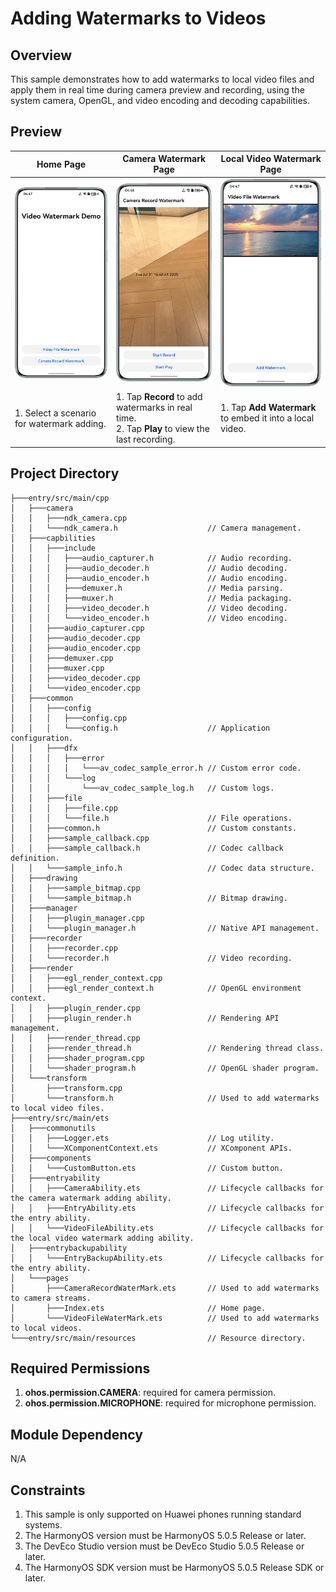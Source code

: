 # Adding Watermarks to Videos

## Overview

This sample demonstrates how to add watermarks to local video files and apply them in real time during camera preview and recording, using the system camera, OpenGL, and video encoding and decoding capabilities.

## Preview

| Home Page                                           | Camera Watermark Page                                               | Local Video Watermark Page                                     | 
|-----------------------------------------------------| ------------------------------------------------------------ | ------------------------------------------------------ |
| <img src='./screenshots/homePage.en.png' width=320> | <img src='./screenshots/cameraWaterMark.en.png' width=320>      | <img src='./screenshots/videoWaterMark.en.png' width=320> |
| 1. Select a scenario for watermark adding.          | 1. Tap **Record** to add watermarks in real time.<br>2. Tap **Play** to view the last recording. | 1. Tap **Add Watermark** to embed it into a local video.                | 

## Project Directory

```
├───entry/src/main/cpp 
│   ├───camera 
│   │   ├───ndk_camera.cpp 
│   │   └───ndk_camera.h                    // Camera management. 
│   ├───capbilities 
│   │   ├───include 
│   │   │   ├───audio_capturer.h            // Audio recording. 
│   │   │   ├───audio_decoder.h             // Audio decoding. 
│   │   │   ├───audio_encoder.h             // Audio encoding. 
│   │   │   ├───demuxer.h                   // Media parsing. 
│   │   │   ├───muxer.h                     // Media packaging. 
│   │   │   ├───video_decoder.h             // Video decoding. 
│   │   │   └───video_encoder.h             // Video encoding. 
│   │   ├───audio_capturer.cpp 
│   │   ├───audio_decoder.cpp 
│   │   ├───audio_encoder.cpp 
│   │   ├───demuxer.cpp 
│   │   ├───muxer.cpp 
│   │   ├───video_decoder.cpp 
│   │   └───video_encoder.cpp 
│   ├───common 
│   │   ├───config 
│   │   │   ├───config.cpp 
│   │   │   └───config.h                    // Application configuration. 
│   │   ├───dfx 
│   │   │   ├───error 
│   │   │   │   └───av_codec_sample_error.h // Custom error code. 
│   │   │   └───log 
│   │   │       └───av_codec_sample_log.h   // Custom logs. 
│   │   ├───file 
│   │   │   ├───file.cpp 
│   │   │   └───file.h                      // File operations. 
│   │   ├───common.h                        // Custom constants. 
│   │   ├───sample_callback.cpp 
│   │   ├───sample_callback.h               // Codec callback definition. 
│   │   └───sample_info.h                   // Codec data structure. 
│   ├───drawing 
│   │   ├───sample_bitmap.cpp 
│   │   └───sample_bitmap.h                 // Bitmap drawing. 
│   ├───manager 
│   │   ├───plugin_manager.cpp 
│   │   └───plugin_manager.h                // Native API management. 
│   ├───recorder 
│   │   ├───recorder.cpp 
│   │   └───recorder.h                      // Video recording. 
│   ├───render 
│   │   ├───egl_render_context.cpp 
│   │   ├───egl_render_context.h            // OpenGL environment context. 
│   │   ├───plugin_render.cpp 
│   │   ├───plugin_render.h                 // Rendering API management. 
│   │   ├───render_thread.cpp 
│   │   ├───render_thread.h                 // Rendering thread class. 
│   │   ├───shader_program.cpp 
│   │   └───shader_program.h                // OpenGL shader program. 
│   └───transform 
│       ├───transform.cpp 
│       └───transform.h                     // Used to add watermarks to local video files. 
├───entry/src/main/ets 
│   ├───commonutils 
│   │   ├───Logger.ets                      // Log utility. 
│   │   └───XComponentContext.ets           // XComponent APIs. 
│   ├───components 
│   │   └───CustomButton.ets                // Custom button. 
│   ├───entryability 
│   │   ├───CameraAbility.ets               // Lifecycle callbacks for the camera watermark adding ability. 
│   │   ├───EntryAbility.ets                // Lifecycle callbacks for the entry ability. 
│   │   └───VideoFileAbility.ets            // Lifecycle callbacks for the local video watermark adding ability. 
│   ├───entrybackupability 
│   │   └───EntryBackupAbility.ets          // Lifecycle callbacks for the entry ability. 
│   └───pages 
│       ├───CameraRecordWaterMark.ets       // Used to add watermarks to camera streams. 
│       ├───Index.ets                       // Home page. 
│       └───VideoFileWaterMark.ets          // Used to add watermarks to local videos. 
└───entry/src/main/resources                // Resource directory.
```

## Required Permissions

1. **ohos.permission.CAMERA**: required for camera permission.
2. **ohos.permission.MICROPHONE**: required for microphone permission.

## Module Dependency
N/A

## Constraints
1. This sample is only supported on Huawei phones running standard systems.
2. The HarmonyOS version must be HarmonyOS 5.0.5 Release or later.
3. The DevEco Studio version must be DevEco Studio 5.0.5 Release or later.
4. The HarmonyOS SDK version must be HarmonyOS 5.0.5 Release SDK or later.
